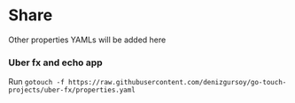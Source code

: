# Share

Other properties YAMLs will be added here

### Uber fx and echo app

Run `gotouch -f https://raw.githubusercontent.com/denizgursoy/go-touch-projects/uber-fx/properties.yaml`